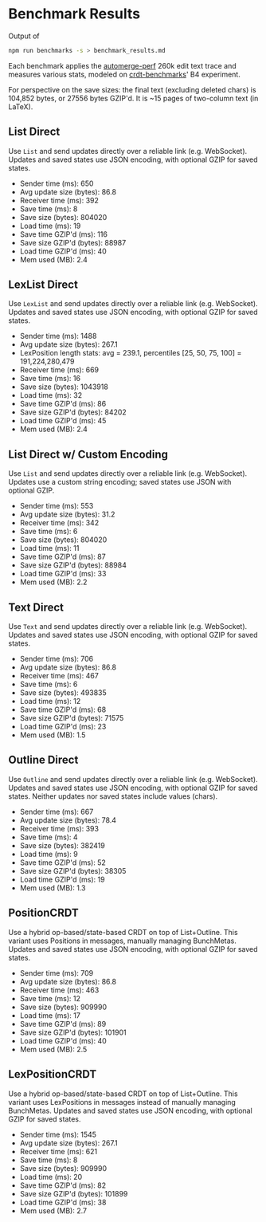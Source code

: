# Benchmark Results
Output of
```bash
npm run benchmarks -s > benchmark_results.md
```
Each benchmark applies the [automerge-perf](https://github.com/automerge/automerge-perf) 260k edit text trace and measures various stats, modeled on [crdt-benchmarks](https://github.com/dmonad/crdt-benchmarks/)' B4 experiment.

For perspective on the save sizes: the final text (excluding deleted chars) is 104,852 bytes, or 27556 bytes GZIP'd. It is ~15 pages of two-column text (in LaTeX).


## List Direct

Use `List` and send updates directly over a reliable link (e.g. WebSocket).
Updates and saved states use JSON encoding, with optional GZIP for saved states.

- Sender time (ms): 650
- Avg update size (bytes): 86.8
- Receiver time (ms): 392
- Save time (ms): 8
- Save size (bytes): 804020
- Load time (ms): 19
- Save time GZIP'd (ms): 116
- Save size GZIP'd (bytes): 88987
- Load time GZIP'd (ms): 40
- Mem used (MB): 2.4

## LexList Direct

Use `LexList` and send updates directly over a reliable link (e.g. WebSocket).
Updates and saved states use JSON encoding, with optional GZIP for saved states.

- Sender time (ms): 1488
- Avg update size (bytes): 267.1
- LexPosition length stats: avg = 239.1, percentiles [25, 50, 75, 100] = 191,224,280,479
- Receiver time (ms): 669
- Save time (ms): 16
- Save size (bytes): 1043918
- Load time (ms): 32
- Save time GZIP'd (ms): 86
- Save size GZIP'd (bytes): 84202
- Load time GZIP'd (ms): 45
- Mem used (MB): 2.4

## List Direct w/ Custom Encoding

Use `List` and send updates directly over a reliable link (e.g. WebSocket).
Updates use a custom string encoding; saved states use JSON with optional GZIP.

- Sender time (ms): 553
- Avg update size (bytes): 31.2
- Receiver time (ms): 342
- Save time (ms): 6
- Save size (bytes): 804020
- Load time (ms): 11
- Save time GZIP'd (ms): 87
- Save size GZIP'd (bytes): 88984
- Load time GZIP'd (ms): 33
- Mem used (MB): 2.2

## Text Direct

Use `Text` and send updates directly over a reliable link (e.g. WebSocket).
Updates and saved states use JSON encoding, with optional GZIP for saved states.

- Sender time (ms): 706
- Avg update size (bytes): 86.8
- Receiver time (ms): 467
- Save time (ms): 6
- Save size (bytes): 493835
- Load time (ms): 12
- Save time GZIP'd (ms): 68
- Save size GZIP'd (bytes): 71575
- Load time GZIP'd (ms): 23
- Mem used (MB): 1.5

## Outline Direct

Use `Outline` and send updates directly over a reliable link (e.g. WebSocket).
Updates and saved states use JSON encoding, with optional GZIP for saved states.
Neither updates nor saved states include values (chars).

- Sender time (ms): 667
- Avg update size (bytes): 78.4
- Receiver time (ms): 393
- Save time (ms): 4
- Save size (bytes): 382419
- Load time (ms): 9
- Save time GZIP'd (ms): 52
- Save size GZIP'd (bytes): 38305
- Load time GZIP'd (ms): 19
- Mem used (MB): 1.3

## PositionCRDT

Use a hybrid op-based/state-based CRDT on top of List+Outline.
This variant uses Positions in messages, manually managing BunchMetas.
Updates and saved states use JSON encoding, with optional GZIP for saved states.

- Sender time (ms): 709
- Avg update size (bytes): 86.8
- Receiver time (ms): 463
- Save time (ms): 12
- Save size (bytes): 909990
- Load time (ms): 17
- Save time GZIP'd (ms): 89
- Save size GZIP'd (bytes): 101901
- Load time GZIP'd (ms): 40
- Mem used (MB): 2.5

## LexPositionCRDT

Use a hybrid op-based/state-based CRDT on top of List+Outline.
This variant uses LexPositions in messages instead of manually managing BunchMetas.
Updates and saved states use JSON encoding, with optional GZIP for saved states.

- Sender time (ms): 1545
- Avg update size (bytes): 267.1
- Receiver time (ms): 621
- Save time (ms): 8
- Save size (bytes): 909990
- Load time (ms): 20
- Save time GZIP'd (ms): 82
- Save size GZIP'd (bytes): 101899
- Load time GZIP'd (ms): 38
- Mem used (MB): 2.7

